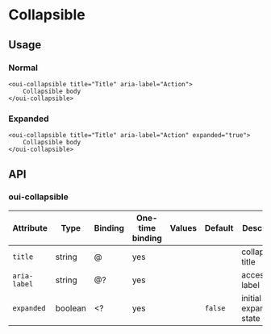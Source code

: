 # Collapsible

<component-status cx-design="complete" ux="complete"></component-status>

## Usage

### Normal

```html:preview
<oui-collapsible title="Title" aria-label="Action">
    Collapsible body
</oui-collapsible>
```

### Expanded

```html:preview
<oui-collapsible title="Title" aria-label="Action" expanded="true">
    Collapsible body
</oui-collapsible>
```

## API

### oui-collapsible

| Attribute         | Type            | Binding | One-time binding | Values                    | Default             | Description                        |
| ----              | ----            | ----    | ----             | ----                      | ----                | ----                               |
| `title`           | string          | @       | yes              |                           |                     | collapsible title                  |
| `aria-label`      | string          | @?      | yes              |                           |                     | accessibility label                |
| `expanded`        | boolean         | <?      | yes              |                           | `false`             | initial expanded state             |
